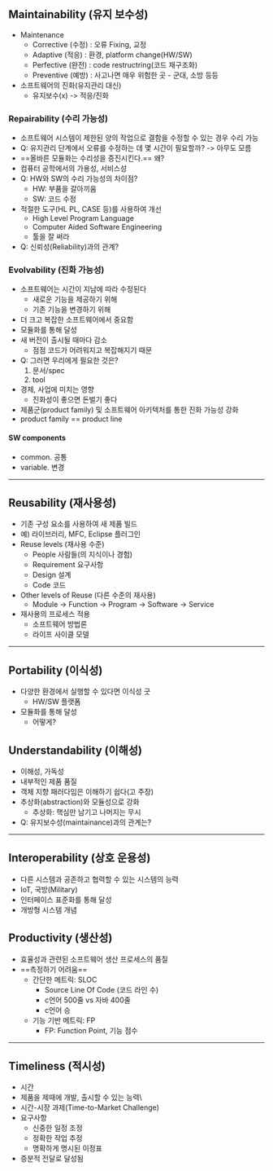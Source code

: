 ## Maintainability (유지 보수성)
- Maintenance
	- Corrective (수정) : 오류 Fixing, 교정
	- Adaptive (적응) : 환경, platform change(HW/SW)
	- Perfective (완전) : code restructring(코드 재구조화)
	- Preventive (예방) : 사고나면 매우 위험한 곳 - 군대, 소방 등등
- 소프트웨어의 진화(유지관리 대신)
	- 유지보수(x) -> 적응/진화 

### Repairability (수리 가능성)
- 소프트웨어 시스템이 제한된 양의 작업으로 결함을 수정할 수 있는 경우 수리 가능
- Q: 유지관리 단계에서 오류를 수정하는 데 몇 시간이 필요할까? -> 아무도 모름
- ==올바른 모듈화는 수리성을 증진시킨다.== 왜?
- 컴퓨터 공학에서의 가용성, 서비스성
- Q: HW와 SW의 수리 가능성의 차이점?
	- HW: 부품을 갈아끼움
	- SW: 코드 수정
- 적절한 도구(HL PL, CASE 등)를 사용하여 개선
	- High Level Program Language
	- Computer Aided Software Engineering
	- 툴을 잘 써라
- Q: 신뢰성(Reliability)과의 관계?

### Evolvability (진화 가능성)
- 소프트웨어는 시간이 지남에 따라 수정된다
	- 새로운 기능을 제공하기 위해
	- 기존 기능을 변경하기 위해
- 더 크고 복잡한 소프트웨어에서 중요함
- 모듈화를 통해 달성
- 새 버전이 출시될 때마다 감소
	- 점점 코드가 어려워지고 복잡해지기 때문
- Q: 그러면 우리에게 필요한 것은?
	1. 문서/spec
	2. tool
- 경제, 사업에 미치는 영향
	- 진화성이 좋으면 돈벌기 좋다
- 제품군(product family) 및 소프트웨어 아키텍처를 통한 진화 가능성 강화
- product family == product line

#### SW components
- common. 공통
- variable. 변경
---
## Reusability (재사용성)
- 기존 구성 요소를 사용하여 새 제품 빌드
- 예) 라이브러리, MFC, Eclipse 플러그인
- Reuse levels (재사용 수준)
	- People 사람들(의 지식이나 경험)
	- Requirement 요구사항
	- Design 설계
	- Code 코드
- Other levels of Reuse (다른 수준의 재사용)
	- Module -> Function -> Program -> Software -> Service
- 재사용의 프로세스 적용
	- 소프트웨어 방법론
	- 라이프 사이클 모델

---
## Portability (이식성)
- 다양한 환경에서 실행할 수 있다면 이식성 굿
	- HW/SW 플랫폼
- 모듈화를 통해 달성
	- 어떻게?

## Understandability (이해성)
- 이해성, 가독성
- 내부적인 제품 품질
- 객체 지향 패러다임은 이해하기 쉽다(고 주장)
- 추상화(abstraction)와 모듈성으로 강화
	- 추상화: 핵심만 남기고 나머지는 무시
- Q: 유지보수성(maintainance)과의 관계는?

---
## Interoperability (상호 운용성)
- 다른 시스템과 공존하고 협력할 수 있는 시스템의 능력
- IoT, 국방(Military)
- 인터페이스 표준화를 통해 달성
- 개방형 시스템 개념

## Productivity (생산성)
- 효율성과 관련된 소프트웨어 생산 프로세스의 품질
- ==측정하기 어려움==
	- 간단한 메트릭: SLOC
		- Source Line Of Code (코드 라인 수)
		- c언어 500줄 vs 자바 400줄
		- c언어 승
	- 기능 기반 메트릭: FP
		- FP: Function Point, 기능 점수

---
## Timeliness (적시성)
- 시간
- 제품을 제때에 개발, 출시할 수 있는 능력\
- 시간-시장 과제(Time-to-Market Challenge)
- 요구사항
	- 신중한 일정 조정
	- 정확한 작업 추정
	- 명확하게 명시된 이정표
- 증분적 전달로 달성됨